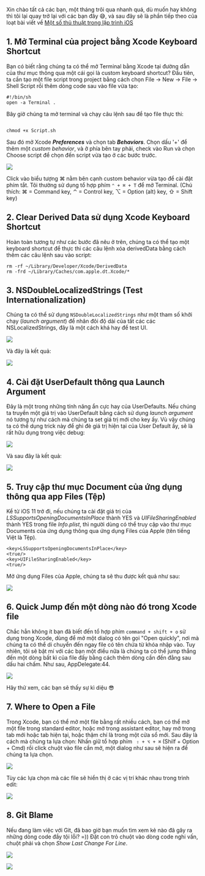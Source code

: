 Xin chào tất cả các bạn, một tháng trôi qua nhanh quá, dù muốn hay không thì tôi lại quay trở lại với các bạn đây 😅, và sau đây sẽ là phần tiếp theo của loạt bài viết về [Một số thủ thuật trong lập trình iOS](https://viblo.asia/p/mot-so-thu-thuat-trong-lap-trinh-ios-part-1-maGK7jqO5j2)

## 1. Mở Terminal của project bằng Xcode Keyboard Shortcut
Bạn có biết rằng chúng ta có thể mở Terminal bằng Xcode tại đường dẫn của thư mục thông qua một cái gọi là custom keyboard shortcut? Đầu tiên, ta cần tạo một file script trong project bằng cách chọn File -> New -> File -> Shell Script rồi thêm dòng code sau vào file vừa tạo:

```
#!/bin/sh
open -a Terminal .
```

Bây giờ chúng ta mở terminal và chạy câu lệnh sau để tạo file thực thi:
```

chmod +x Script.sh

```

Sau đó mở Xcode ***Preferences*** và chọn tab ***Behaviors***. Chọn dấu '+' để thêm một *custom behavior*, và ở phía bên tay phải, check vào Run và chọn Choose script để chọn đến script vừa tạo ở các bước trước.

![](https://images.viblo.asia/ffbcbad6-0946-4210-8542-6d829119c90f.png)

Click vào biểu tượng ⌘ nằm bên cạnh custom behavior vừa tạo để cài đặt phím tắt. Tôi thường sử dụng tổ hợp phím `⌃ + ⌘ + T` để mở Terminal. (Chú thích: ⌘ = Command key, ⌃ = Control key, ⌥ = Option (alt) key, ⇧ = Shift key)

## 2. Clear Derived Data sử dụng Xcode Keyboard Shortcut

Hoàn toàn tương tự như các bước đã nêu ở trên, chúng ta có thể tạo một keyboard shortcut để thực thi các câu lệnh xóa derivedData bằng cách thêm các câu lệnh sau vào script:

```
rm -rf ~/Library/Developer/Xcode/DerivedData
rm -frd ~/Library/Caches/com.apple.dt.Xcode/*
```

## 3. NSDoubleLocalizedStrings (Test Internationalization)
Chúng ta có thể sử dụng `NSDoubleLocalizedStrings` như một tham số khởi chạy (*launch argument*) để nhân đôi độ dài của tất các các NSLocalizedStrings, đây là một cách khá hay để test UI.

![](https://images.viblo.asia/ceb1d028-c034-4b66-836a-dea0da3e1cb6.png)

Và đây là kết quả:

![](https://images.viblo.asia/2d525687-275e-474b-81f9-dc1aef33a652.png)

## 4. Cài đặt UserDefault thông qua Launch Argument
Đây là một trong những tính năng ẩn cực hay của UserDefaults. Nếu chúng ta truyền một giá trị vào UserDefault bằng cách sử dụng *launch argument* nó tương tự như cách mà chúng ta set giá trị mới cho key ấy. Vù vậy chúng ta có thể dụng trick này để ghi đè giá trị hiện tại của User Default ấy, sẽ là rất hữu dụng trong việc debug:

![](https://images.viblo.asia/af685258-b6ef-4dbe-a181-6559f1ca8f73.png)

Và sau đây là kết quả:

![](https://images.viblo.asia/8550d303-1dd0-4820-a599-7aeca1497e1d.png)

## 5. Truy cập thư mục Document của ứng dụng thông qua app Files (Tệp)
Kể từ iOS 11 trở đi, nếu chúng ta cài đặt giá trị của *LSSupportsOpeningDocumentsInPlace* thành YES và *UIFileSharingEnabled* thành YES trong file *Info.plist*, thì người dùng có thể truy cập vào thư mục Documents của ứng dụng thông qua ứng dụng Files của Apple (tên tiếng Việt là Tệp).

```
<key>LSSupportsOpeningDocumentsInPlace</key>
<true/>
<key>UIFileSharingEnabled</key>
<true/>
```

Mở ứng dụng Files của Apple, chúng ta sẽ thu được kết quả như sau:

![](https://images.viblo.asia/47367663-deaf-4666-b2ab-c76db969041e.png)

## 6. Quick Jump đến một dòng nào đó trong Xcode file
Chắc hẳn không ít bạn đã biết đến tổ hợp phím `command + shift + o` sử dụng trong Xcode, dùng để mở một dialog có tên gọi "Open quickly", nơi mà chúng ta có thể di chuyển đến ngay file có tên chứa từ khóa nhập vào. Tuy nhiên, tôi sẽ bật mí với các bạn một điều nữa là chúng ta có thể jump thẳng đến một dòng bất kì của file đấy bằng cách thêm dòng cần đến đằng sau dấu hai chấm. Như sau, AppDelegate:44.

![](https://images.viblo.asia/db57967a-f554-4976-a1e4-f5e55628c42f.png)

Hãy thử xem, các bạn sẽ thấy sự kì diệu 😎

## 7. Where to Open a File
Trong Xcode, bạn có thể mở một file bằng rất nhiều cách, bạn có thể mở một file trong standard editor, hoặc mở trong assistant editor, hay mở trong tab mới hoặc tab hiện tại, hoặc thậm chí là trong một cửa sổ mới. Sau đây là cách mà chúng ta lựa chọn: Nhấn giữ tổ hợp phím ` ⇧ + ⌥ + ⌘` (Shilf + Option + Cmd) rồi click chuột vào file cần mở, một dialog như sau sẽ hiện ra để chúng ta lựa chọn.

![](https://images.viblo.asia/6b1befb5-97f8-4083-8c6e-90002b355774.png)

Tùy các lựa chọn mà các file sẽ hiển thị ở các vị trí khác nhau trong trình edit:

![](https://images.viblo.asia/09f06d4b-bce8-4bf7-a30c-0cf761dab838.png)


## 8. Git Blame
Nếu đang làm việc với Git, đã bao giờ bạn muốn tìm xem kẻ nào đã gây ra những dòng code đầy tội lỗi? =)) Đặt con trỏ chuột vào dòng code nghi vấn, chuột phải và chọn *Show Last Change For Line*.

![](https://images.viblo.asia/335613c8-eeba-4200-9c94-7b13d79ecb0f.png)

![](https://images.viblo.asia/ed935462-9bce-4729-b86f-3eeb1ec169f7.png)